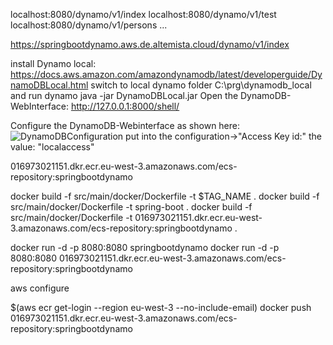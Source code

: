 localhost:8080/dynamo/v1/index
localhost:8080/dynamo/v1/test
localhost:8080/dynamo/v1/persons
...

https://springbootdynamo.aws.de.altemista.cloud/dynamo/v1/index


install Dynamo local:
https://docs.aws.amazon.com/amazondynamodb/latest/developerguide/DynamoDBLocal.html
switch to local dynamo folder
C:\prg\dynamodb_local
and run dynamo
java -jar DynamoDBLocal.jar
Open the DynamoDB-WebInterface:
   http://127.0.0.1:8000/shell/
   
Configure the DynamoDB-Webinterface as shown here:
![DynamoDBConfiguration](./doc/img/dynamodb_local_setup.png "configuring local dynamodb")
put into the configuration->"Access Key id:" the value: "localaccess"
  
016973021151.dkr.ecr.eu-west-3.amazonaws.com/ecs-repository:springbootdynamo

docker build -f src/main/docker/Dockerfile -t $TAG_NAME .
docker build -f src/main/docker/Dockerfile -t spring-boot .
docker build -f src/main/docker/Dockerfile -t 016973021151.dkr.ecr.eu-west-3.amazonaws.com/ecs-repository:springbootdynamo .
  
docker run -d -p 8080:8080 springbootdynamo 
docker run -d -p 8080:8080 016973021151.dkr.ecr.eu-west-3.amazonaws.com/ecs-repository:springbootdynamo

aws configure

 $(aws ecr get-login --region eu-west-3 --no-include-email) 
 docker push 016973021151.dkr.ecr.eu-west-3.amazonaws.com/ecs-repository:springbootdynamo 
  
